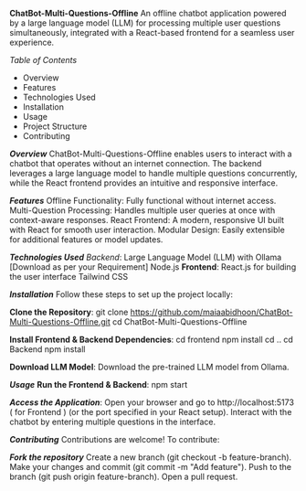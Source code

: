 **ChatBot-Multi-Questions-Offline**
      An offline chatbot application powered by a large language model (LLM) for processing multiple user questions simultaneously, integrated with a React-based         frontend for a seamless user experience.

*Table of Contents*

  - Overview
  - Features
  - Technologies Used
  - Installation
  - Usage
  - Project Structure
  - Contributing

***Overview***
      ChatBot-Multi-Questions-Offline enables users to interact with a chatbot that operates without an internet connection. The backend leverages a large                language model to handle multiple questions concurrently, while the React frontend provides an intuitive and responsive interface.

***Features***
      Offline Functionality: Fully functional without internet access.
      Multi-Question Processing: Handles multiple user queries at once with context-aware responses.
      React Frontend: A modern, responsive UI built with React for smooth user interaction.
      Modular Design: Easily extensible for additional features or model updates.

***Technologies Used***
    *Backend*:
          Large Language Model (LLM) with Ollama [Download as per your Requirement]
          Node.js
    **Frontend**:
          React.js for building the user interface
          Tailwind CSS
          
***Installation***
          Follow these steps to set up the project locally:

  **Clone the Repository**:
      git clone https://github.com/maiaabidhoon/ChatBot-Multi-Questions-Offline.git
      cd ChatBot-Multi-Questions-Offline

  **Install Frontend & Backend Dependencies**:
      cd frontend
      npm install
      cd ..
      cd Backend
      npm install


  **Download LLM Model**:
      Download the pre-trained LLM model from Ollama.

***Usage***
      **Run the Frontend & Backend**:
        npm start


***Access the Application***:
        Open your browser and go to http://localhost:5173 ( for Frontend ) (or the port specified in your React setup).
        Interact with the chatbot by entering multiple questions in the interface.


***Contributing***
        Contributions are welcome! To contribute:

***Fork the repository***
        Create a new branch (git checkout -b feature-branch).
        Make your changes and commit (git commit -m "Add feature").
        Push to the branch (git push origin feature-branch).
        Open a pull request.

